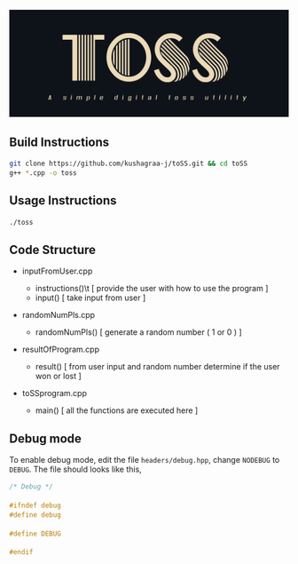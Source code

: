 ![](img/logo.png "toSS")

## Build Instructions

```bash
git clone https://github.com/kushagraa-j/toSS.git && cd toSS
g++ *.cpp -o toss
```

## Usage Instructions

```bash
./toss
```

## Code Structure

- inputFromUser.cpp
	- instructions()\t	[ provide the user with how to use the program ]
	- input()		[ take input from user ]

- randomNumPls.cpp
	- randomNumPls()	[ generate a random number ( 1 or 0 ) ]

- resultOfProgram.cpp
	- result()		[ from user input and random number 
				 determine if the user won or lost ]
- toSSprogram.cpp
	- main() 		[ all the functions are executed here ]

## Debug mode

To enable debug mode, edit the file `headers/debug.hpp`, change `NODEBUG` to `DEBUG`.
The file should looks like this,

```cpp
/* Debug */

#ifndef debug
#define debug

#define DEBUG

#endif
```
